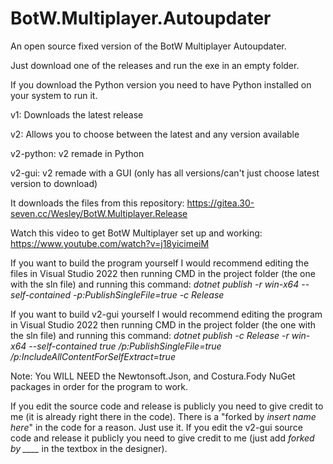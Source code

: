 # BotW.Multiplayer.Autoupdater

An open source fixed version of the BotW Multiplayer Autoupdater.

Just download one of the releases and run the exe in an empty folder.

If you download the Python version you need to have Python installed on your system to run it.

v1: Downloads the latest release

v2: Allows you to choose between the latest and any version available

v2-python: v2 remade in Python

v2-gui: v2 remade with a GUI (only has all versions/can't just choose latest version to download)

It downloads the files from this repository: https://gitea.30-seven.cc/Wesley/BotW.Multiplayer.Release

Watch this video to get BotW Multiplayer set up and working: https://www.youtube.com/watch?v=j18yicimeiM

If you want to build the program yourself I would recommend editing the files in Visual Studio 2022 then running CMD in the project folder (the one with the sln file) and running this command: *dotnet publish -r win-x64 --self-contained -p:PublishSingleFile=true -c Release*

If you want to build v2-gui yourself I would recommend editing the program in Visual Studio 2022 then running CMD in the project folder (the one with the sln file) and running this command: *dotnet publish -c Release -r win-x64 --self-contained true /p:PublishSingleFile=true /p:IncludeAllContentForSelfExtract=true*

Note: You WILL NEED the Newtonsoft.Json, and Costura.Fody NuGet packages in order for the program to work.

If you edit the source code and release is publicly you need to give credit to me (it is already right there in the code).
There is a "forked by *insert name here*" in the code for a reason. Just use it.
If you edit the v2-gui source code and release it publicly you need to give credit to me (just add *forked by ____* in the textbox in the designer).